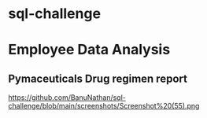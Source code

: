 # sql-challenge

# Employee Data Analysis

  ## Pymaceuticals Drug regimen report
<https://github.com/BanuNathan/sql-challenge/blob/main/screenshots/Screenshot%20(55).png>
  ### 
  ### 
  
  
